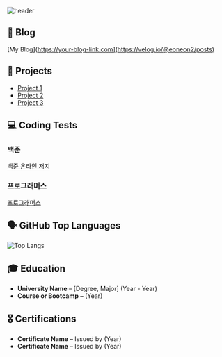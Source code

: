 ![header](https://capsule-render.vercel.app/api?type=waving&color=gradient&customColorList=0,2&height=200&text=EonEon's%20GITHUB&fontSize=50&animation=twinkling&fontAlign=68&fontAlignY=36)

## 📝 Blog
[My Blog](https://your-blog-link.com](https://velog.io/@eoneon2/posts)

## 📂 Projects
- [Project 1](https://github.com/yourusername/project1)
- [Project 2](https://github.com/yourusername/project2)
- [Project 3](https://github.com/yourusername/project3)

## 💻 Coding Tests
### 백준
[백준 온라인 저지](https://www.acmicpc.net/user/yourID)

### 프로그래머스
[프로그래머스](https://programmers.co.kr/profile/yourID)

## 🗣️ GitHub Top Languages
![Top Langs](https://github-readme-stats.vercel.app/api/top-langs/?username=yourusername&layout=compact)

## 🎓 Education
- **University Name** – [Degree, Major] (Year - Year)
- **Course or Bootcamp** – (Year)

## 🎖️ Certifications
- **Certificate Name** – Issued by (Year)
- **Certificate Name** – Issued by (Year)

